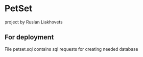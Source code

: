 # PetSet 
project by Ruslan Liakhovets

## For deployment 
File petset.sql contains sql requests for creating needed database
